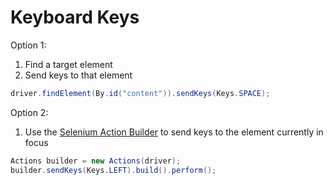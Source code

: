 # Keyboard Keys

Option 1:

1. Find a target element
2. Send keys to that element

```java
driver.findElement(By.id("content")).sendKeys(Keys.SPACE);
```

Option 2:

1. Use the [Selenium Action Builder](https://seleniumhq.github.io/selenium/docs/api/java/org/openqa/selenium/interactions/Action.html) to send keys to the element currently in focus

```java
Actions builder = new Actions(driver);
builder.sendKeys(Keys.LEFT).build().perform();
```
